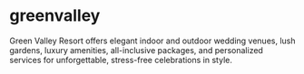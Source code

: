 # greenvalley
Green Valley Resort offers elegant indoor and outdoor wedding venues, lush gardens, luxury amenities, all-inclusive packages, and personalized services for unforgettable, stress-free celebrations in style.
